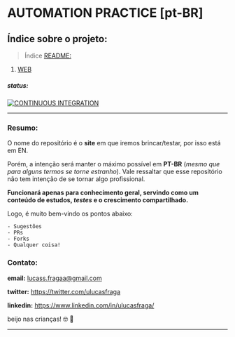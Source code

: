 # AUTOMATION PRACTICE [pt-BR]

## Índice sobre o projeto:

> Índice [README:](https://github.com/uLucasFraga/automation-practice/blob/main/README.md)

1. [WEB](https://github.com/uLucasFraga/automation-practice/blob/main/src/WEB.md)


##### status:

[![CONTINUOUS INTEGRATION](https://github.com/uLucasFraga/automation-practice/workflows/CONTINUOUS%20INTEGRATION/badge.svg?branch=main)](https://github.com/uLucasFraga/automation-practice/actions)

---

### Resumo:
O nome do repositório é o **site** em que iremos brincar/testar, por isso está em EN.

Porém, a intenção será manter o máximo possível em **PT-BR** (_mesmo que para alguns termos se torne estranho_). Vale ressaltar que esse repositório não tem intenção de se tornar algo profissional.

**Funcionará apenas para conhecimento geral, servindo como um conteúdo de estudos, _testes_ e o crescimento compartilhado.**

Logo, é muito bem-vindo os pontos abaixo:

```
- Sugestões
- PRs
- Forks
- Qualquer coisa!
```

### Contato:

**email:** lucass.fragaa@gmail.com

**twitter:** https://twitter.com/ulucasfraga

**linkedin:** https://www.linkedin.com/in/ulucasfraga/


beijo nas crianças! :nerd_face: :black_heart:	

---
